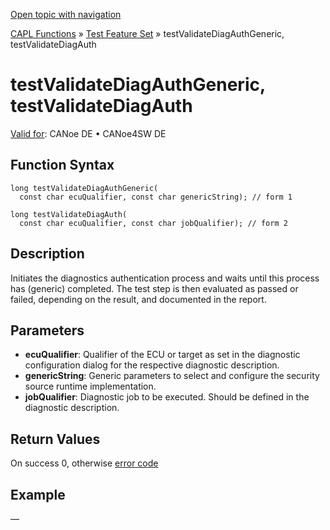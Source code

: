 [Open topic with navigation](../../../../../CANoeDEFamily.htm#Topics/CAPLFunctions/Test/Functions/CAPLfunctionTestValidateDiagAuthGeneric.md)

[CAPL Functions](../../CAPLfunctions.md) » [Test Feature Set](../CAPLfunctionsTFSOverview.md) » testValidateDiagAuthGeneric, testValidateDiagAuth

# testValidateDiagAuthGeneric, testValidateDiagAuth

[Valid for](../../../Shared/FeatureAvailability.md):  CANoe DE • CANoe4SW DE

## Function Syntax

```
long testValidateDiagAuthGeneric(
  const char ecuQualifier, const char genericString); // form 1
```

```
long testValidateDiagAuth(
  const char ecuQualifier, const char jobQualifier); // form 2
```

## Description

Initiates the diagnostics authentication process and waits until this process has (generic) completed. The test step is then evaluated as passed or failed, depending on the result, and documented in the report.

## Parameters

- **ecuQualifier**: Qualifier of the ECU or target as set in the diagnostic configuration dialog for the respective diagnostic description.
- **genericString**: Generic parameters to select and configure the security source runtime implementation.
- **jobQualifier**: Diagnostic job to be executed. Should be defined in the diagnostic description.

## Return Values

On success 0, otherwise [error code](../../Diagnostics/CAPLfunctionsDiagnosticsErrorCode.md)

## Example

—
